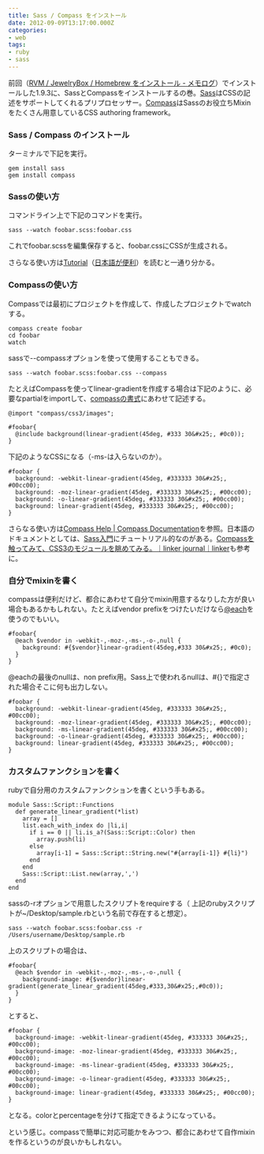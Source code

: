 ```yaml
---
title: Sass / Compass をインストール
date: 2012-09-09T13:17:00.000Z
categories:
- web
tags:
- ruby
- sass
---
```

前回（[RVM / JewelryBox / Homebrew をインストール - メモログ](/blog//2012/09/rvm_jewelrybox_homebrew/)）でインストールした1.9.3に、SassとCompassをインストールするの巻。[Sass](http://sass-lang.com/)はCSSの記述をサポートしてくれるプリプロセッサー。[Compass](http://compass-style.org/)はSassのお役立ちMixinをたくさん用意しているCSS authoring framework。

<!-- more -->

### Sass / Compass のインストール

ターミナルで下記を実行。

```
gem install sass
gem install compass

```

### Sassの使い方

コマンドライン上で下記のコマンドを実行。

```
sass --watch foobar.scss:foobar.css

```

これでfoobar.scssを編集保存すると、foobar.cssにCSSが生成される。

さらなる使い方は[Tutorial](http://sass-lang.com/tutorial.html)（[日本語が便利](http://hail2u.net/documents/sass-tutorial.html)）を読むと一通り分かる。

### Compassの使い方

Compassでは最初にプロジェクトを作成して、作成したプロジェクトでwatchする。

```
compass create foobar
cd foobar
watch

```

sassで--compassオプションを使って使用することもできる。

```
sass --watch foobar.scss:foobar.css --compass

```

たとえばCompassを使ってlinear-gradientを作成する場合は下記のように、必要なpartialをimportして、[compassの書式](http://compass-style.org/reference/compass/css3/images/)にあわせて記述する。

```
@import "compass/css3/images";

#foobar{
  @include background(linear-gradient(45deg, #333 30&#x25;, #0c0));
}

```

下記のようなCSSになる（-ms-は入らないのか）。

```
#foobar {
  background: -webkit-linear-gradient(45deg, #333333 30&#x25;, #00cc00);
  background: -moz-linear-gradient(45deg, #333333 30&#x25;, #00cc00);
  background: -o-linear-gradient(45deg, #333333 30&#x25;, #00cc00);
  background: linear-gradient(45deg, #333333 30&#x25;, #00cc00);
}

```

さらなる使い方は[Compass Help | Compass Documentation](http://compass-style.org/help/)を参照。日本語のドキュメントとしては、[Sass入門](https://gihyo.jp/dp/ebook/2012/978-4-7741-5123-6)にチュートリアル的なのがある。[Compassを触ってみて、CSS3のモジュールを眺めてみる。｜linker journal｜linker](http://linker.in/journal/2011/07/compasscss3.php)も参考に。

### 自分でmixinを書く

compassは便利だけど、都合にあわせて自分でmixin用意するなりした方が良い場合もあるかもしれない。たとえばvendor prefixをつけたいだけなら[@each](http://sass-lang.com/docs/yardoc/file.SASS_REFERENCE.html#each-directive)を使うのでもいい。

```
#foobar{
  @each $vendor in -webkit-,-moz-,-ms-,-o-,null {
    background: #{$vendor}linear-gradient(45deg,#333 30&#x25;, #0c0);
  }
}

```

@eachの最後のnullは、non prefix用。Sass上で使われるnullは、#{}で指定された場合そこに何も出力しない。

```
#foobar {
  background: -webkit-linear-gradient(45deg, #333333 30&#x25;, #00cc00);
  background: -moz-linear-gradient(45deg, #333333 30&#x25;, #00cc00);
  background: -ms-linear-gradient(45deg, #333333 30&#x25;, #00cc00);
  background: -o-linear-gradient(45deg, #333333 30&#x25;, #00cc00);
  background: linear-gradient(45deg, #333333 30&#x25;, #00cc00);
}

```

### カスタムファンクションを書く

rubyで自分用のカスタムファンクションを書くという手もある。

```
module Sass::Script::Functions
  def generate_linear_gradient(*list)
    array = []
    list.each_with_index do |li,i|
      if i == 0 || li.is_a?(Sass::Script::Color) then
        array.push(li)
      else
        array[i-1] = Sass::Script::String.new("#{array[i-1]} #{li}")
      end
    end
    Sass::Script::List.new(array,',')
  end
end

```

sassの-rオプションで用意したスクリプトをrequireする（ 上記のrubyスクリプトが~/Desktop/sample.rbという名前で存在すると想定）。

```
sass --watch foobar.scss:foobar.css -r /Users/username/Desktop/sample.rb

```

上のスクリプトの場合は、

```
#foobar{
  @each $vendor in -webkit-,-moz-,-ms-,-o-,null {
    background-image: #{$vendor}linear-gradient(generate_linear_gradient(45deg,#333,30&#x25;,#0c0));
  }
}

```

とすると、

```
#foobar {
  background-image: -webkit-linear-gradient(45deg, #333333 30&#x25;, #00cc00);
  background-image: -moz-linear-gradient(45deg, #333333 30&#x25;, #00cc00);
  background-image: -ms-linear-gradient(45deg, #333333 30&#x25;, #00cc00);
  background-image: -o-linear-gradient(45deg, #333333 30&#x25;, #00cc00);
  background-image: linear-gradient(45deg, #333333 30&#x25;, #00cc00);
}

```

となる。colorとpercentageを分けて指定できるようになっている。

という感じ。compassで簡単に対応可能かをみつつ、都合にあわせて自作mixinを作るというのが良いかもしれない。

